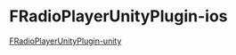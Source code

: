 # FRadioPlayerUnityPlugin-ios

[FRadioPlayerUnityPlugin-unity](https://github.com/Goeun1001/FRadioPlayerUnityPlugin-unity)


